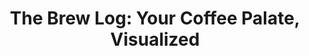 ---
layout: blog
publisher: Medium
originalurl: https://medium.com/@tylertate/the-brew-log-your-coffee-palate-visualized-26c85142932f
title: "The Brew Log: Your Coffee Palate, Visualized"
snippet: "Have you seen a flavor wheel for wine or beer? Well, coffee has one too. In fact, earlier this year World Coffee Research (WCR) published a groundbreaking sensory lexicon for coffee, identifying 110 distinct flavor attributes. Based on this new lexicon, the Specialty Coffee Association of America (SCAA) then developed a new and improved flavor wheel for coffee. We’re now using similar attributes to both categorize coffees on Crema.co, and to give our customers insight into the characteristics underlying their own personal taste preferences."
---
